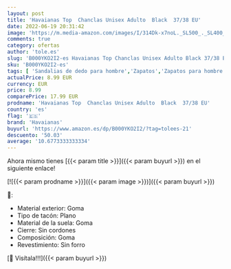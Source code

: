 ```yaml
---
layout: post
title: 'Havaianas Top  Chanclas Unisex Adulto  Black  37/38 EU'
date: 2022-06-19 20:31:42
image: 'https://m.media-amazon.com/images/I/314Dk-x7noL._SL500_._SL400_.jpg'
comments: true
category: ofertas
author: 'tole.es'
slug: 'B000YKO2I2-es Havaianas Top Chanclas Unisex Adulto Black 37/38 EU'
sku: 'B000YKO2I2-es'
tags: [ 'Sandalias de dedo para hombre','Zapatos','Zapatos para hombre','Zapatos y complementos','chanclas','havaianas','🇪🇸', ]
actualPrice: 8.99 EUR
currency: EUR
price: 8.99
comparePrice: 17.99 EUR
prodname: 'Havaianas Top  Chanclas Unisex Adulto  Black  37/38 EU'
country: 'es'
flag: '🇪🇸'
brand: 'Havaianas'
buyurl: 'https://www.amazon.es/dp/B000YKO2I2/?tag=tolees-21'
descuento: '50.03'
average: '10.6773333333334'
---
```


Ahora mismo tienes [{{< param title >}}]({{< param buyurl >}}) en el siguiente enlace!

[![{{< param prodname >}}]({{< param image >}})]({{< param buyurl >}})

🔎:

- Material exterior: Goma
- Tipo de tacón: Plano
- Material de la suela: Goma
- Cierre: Sin cordones
- Composición: Goma
- Revestimiento: Sin forro

[🛒 Visítala!!!]({{< param buyurl >}})
